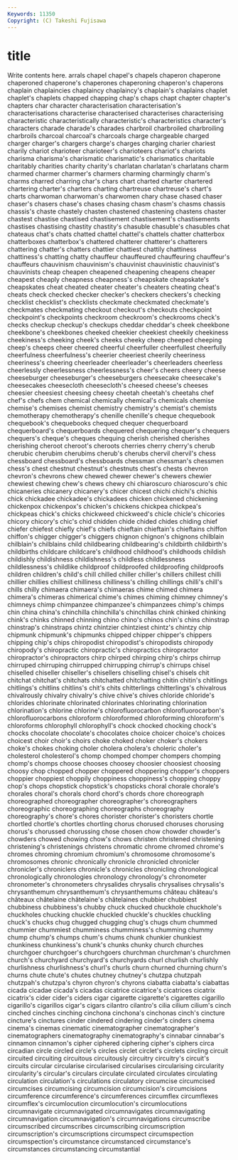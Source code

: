 ```yaml
---
Keywords: 11350 
Copyright: (C) Takeshi Fujisawa
---
```


# title

Write contents here.
arrals chapel chapel's chapels chaperon chaperone chaperoned
chaperone's chaperones chaperoning chaperon's chaperons chaplain chaplaincies chaplaincy chaplaincy's chaplain's
chaplains chaplet chaplet's chaplets chapped chapping chap's chaps chapt chapter
chapter's chapters char character characterisation characterisation's characterisations characterise characterised characterises
characterising characteristic characteristically characteristic's characteristics character's characters charade charade's charades
charbroil charbroiled charbroiling charbroils charcoal charcoal's charcoals charge chargeable charged
charger charger's chargers charge's charges charging charier chariest charily chariot
charioteer charioteer's charioteers chariot's chariots charisma charisma's charismatic charismatic's charismatics
charitable charitably charities charity charity's charlatan charlatan's charlatans charm charmed
charmer charmer's charmers charming charmingly charm's charms charred charring char's
chars chart charted charter chartered chartering charter's charters charting chartreuse
chartreuse's chart's charts charwoman charwoman's charwomen chary chase chased chaser
chaser's chasers chase's chases chasing chasm chasm's chasms chassis chassis's
chaste chastely chasten chastened chastening chastens chaster chastest chastise chastised
chastisement chastisement's chastisements chastises chastising chastity chastity's chasuble chasuble's chasubles
chat chateaus chat's chats chatted chattel chattel's chattels chatter chatterbox
chatterboxes chatterbox's chattered chatterer chatterer's chatterers chattering chatter's chatters chattier
chattiest chattily chattiness chattiness's chatting chatty chauffeur chauffeured chauffeuring chauffeur's
chauffeurs chauvinism chauvinism's chauvinist chauvinistic chauvinist's chauvinists cheap cheapen cheapened
cheapening cheapens cheaper cheapest cheaply cheapness cheapness's cheapskate cheapskate's cheapskates
cheat cheated cheater cheater's cheaters cheating cheat's cheats check checked
checker checker's checkers checkers's checking checklist checklist's checklists checkmate checkmated
checkmate's checkmates checkmating checkout checkout's checkouts checkpoint checkpoint's checkpoints checkroom
checkroom's checkrooms check's checks checkup checkup's checkups cheddar cheddar's cheek
cheekbone cheekbone's cheekbones cheeked cheekier cheekiest cheekily cheekiness cheekiness's cheeking
cheek's cheeks cheeky cheep cheeped cheeping cheep's cheeps cheer cheered
cheerful cheerfuller cheerfullest cheerfully cheerfulness cheerfulness's cheerier cheeriest cheerily cheeriness
cheeriness's cheering cheerleader cheerleader's cheerleaders cheerless cheerlessly cheerlessness cheerlessness's cheer's
cheers cheery cheese cheeseburger cheeseburger's cheeseburgers cheesecake cheesecake's cheesecakes cheesecloth
cheesecloth's cheesed cheese's cheeses cheesier cheesiest cheesing cheesy cheetah cheetah's
cheetahs chef chef's chefs chem chemical chemically chemical's chemicals chemise
chemise's chemises chemist chemistry chemistry's chemist's chemists chemotherapy chemotherapy's chenille
chenille's cheque chequebook chequebook's chequebooks chequed chequer chequerboard chequerboard's chequerboards
chequered chequering chequer's chequers chequers's cheque's cheques chequing cherish cherished
cherishes cherishing cheroot cheroot's cheroots cherries cherry cherry's cherub cherubic
cherubim cherubims cherub's cherubs chervil chervil's chess chessboard chessboard's chessboards
chessman chessman's chessmen chess's chest chestnut chestnut's chestnuts chest's chests
chevron chevron's chevrons chew chewed chewer chewer's chewers chewier chewiest
chewing chew's chews chewy chi chiaroscuro chiaroscuro's chic chicaneries chicanery
chicanery's chicer chicest chichi chichi's chichis chick chickadee chickadee's chickadees
chicken chickened chickening chickenpox chickenpox's chicken's chickens chickpea chickpea's chickpeas
chick's chicks chickweed chickweed's chicle chicle's chicories chicory chicory's chic's
chid chidden chide chided chides chiding chief chiefer chiefest chiefly
chief's chiefs chieftain chieftain's chieftains chiffon chiffon's chigger chigger's chiggers
chignon chignon's chignons chilblain chilblain's chilblains child childbearing childbearing's childbirth
childbirth's childbirths childcare childcare's childhood childhood's childhoods childish childishly childishness
childishness's childless childlessness childlessness's childlike childproof childproofed childproofing childproofs children
children's child's chill chilled chiller chiller's chillers chillest chilli chillier
chillies chilliest chilliness chilliness's chilling chillings chilli's chill's chills chilly
chimaera chimaera's chimaeras chime chimed chimera chimera's chimeras chimerical chime's
chimes chiming chimney chimney's chimneys chimp chimpanzee chimpanzee's chimpanzees chimp's
chimps chin china china's chinchilla chinchilla's chinchillas chink chinked chinking
chink's chinks chinned chinning chino chino's chinos chin's chins chinstrap
chinstrap's chinstraps chintz chintzier chintziest chintz's chintzy chip chipmunk chipmunk's
chipmunks chipped chipper chipper's chippers chipping chip's chips chiropodist chiropodist's
chiropodists chiropody chiropody's chiropractic chiropractic's chiropractics chiropractor chiropractor's chiropractors chirp
chirped chirping chirp's chirps chirrup chirruped chirruping chirrupped chirrupping chirrup's
chirrups chisel chiselled chiseller chiseller's chisellers chiselling chisel's chisels chit
chitchat chitchat's chitchats chitchatted chitchatting chitin chitin's chitlings chitlings's chitlins
chitlins's chit's chits chitterlings chitterlings's chivalrous chivalrously chivalry chivalry's chive
chive's chives chloride chloride's chlorides chlorinate chlorinated chlorinates chlorinating chlorination
chlorination's chlorine chlorine's chlorofluorocarbon chlorofluorocarbon's chlorofluorocarbons chloroform chloroformed chloroforming chloroform's
chloroforms chlorophyll chlorophyll's chock chocked chocking chock's chocks chocolate chocolate's
chocolates choice choicer choice's choices choicest choir choir's choirs choke
choked choker choker's chokers choke's chokes choking choler cholera cholera's
choleric choler's cholesterol cholesterol's chomp chomped chomper chompers chomping chomp's
chomps choose chooses choosey choosier choosiest choosing choosy chop chopped
chopper choppered choppering chopper's choppers choppier choppiest choppily choppiness choppiness's
chopping choppy chop's chops chopstick chopstick's chopsticks choral chorale chorale's
chorales choral's chorals chord chord's chords chore choreograph choreographed choreographer
choreographer's choreographers choreographic choreographing choreographs choreography choreography's chore's chores chorister
chorister's choristers chortle chortled chortle's chortles chortling chorus chorused choruses
chorusing chorus's chorussed chorussing chose chosen chow chowder chowder's chowders
chowed chowing chow's chows christen christened christening christening's christenings christens
chromatic chrome chromed chrome's chromes chroming chromium chromium's chromosome chromosome's
chromosomes chronic chronically chronicle chronicled chronicler chronicler's chroniclers chronicle's chronicles
chronicling chronological chronologically chronologies chronology chronology's chronometer chronometer's chronometers chrysalides
chrysalis chrysalises chrysalis's chrysanthemum chrysanthemum's chrysanthemums château château's châteaux châtelaine
châtelaine's châtelaines chubbier chubbiest chubbiness chubbiness's chubby chuck chucked chuckhole
chuckhole's chuckholes chucking chuckle chuckled chuckle's chuckles chuckling chuck's chucks
chug chugged chugging chug's chugs chum chummed chummier chummiest chumminess
chumminess's chumming chummy chump chump's chumps chum's chums chunk chunkier
chunkiest chunkiness chunkiness's chunk's chunks chunky church churches churchgoer churchgoer's
churchgoers churchman churchman's churchmen church's churchyard churchyard's churchyards churl churlish
churlishly churlishness churlishness's churl's churls churn churned churning churn's churns
chute chute's chutes chutney chutney's chutzpa chutzpah chutzpah's chutzpa's chyron
chyron's chyrons ciabatta ciabatta's ciabattas cicada cicadae cicada's cicadas cicatrice
cicatrice's cicatrices cicatrix cicatrix's cider cider's ciders cigar cigarette cigarette's
cigarettes cigarillo cigarillo's cigarillos cigar's cigars cilantro cilantro's cilia cilium
cilium's cinch cinched cinches cinching cinchona cinchona's cinchonas cinch's cincture
cincture's cinctures cinder cindered cindering cinder's cinders cinema cinema's cinemas
cinematic cinematographer cinematographer's cinematographers cinematography cinematography's cinnabar cinnabar's cinnamon cinnamon's
cipher ciphered ciphering cipher's ciphers circa circadian circle circled circle's
circles circlet circlet's circlets circling circuit circuited circuiting circuitous circuitously
circuitry circuitry's circuit's circuits circular circularise circularised circularises circularising circularity
circularity's circular's circulars circulate circulated circulates circulating circulation circulation's circulations
circulatory circumcise circumcised circumcises circumcising circumcision circumcision's circumcisions circumference circumference's
circumferences circumflex circumflexes circumflex's circumlocution circumlocution's circumlocutions circumnavigate circumnavigated circumnavigates
circumnavigating circumnavigation circumnavigation's circumnavigations circumscribe circumscribed circumscribes circumscribing circumscription circumscription's
circumscriptions circumspect circumspection circumspection's circumstance circumstanced circumstance's circumstances circumstancing circumstantial
